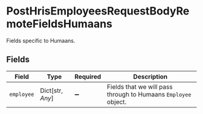 # PostHrisEmployeesRequestBodyRemoteFieldsHumaans

Fields specific to Humaans.


## Fields

| Field                                                          | Type                                                           | Required                                                       | Description                                                    |
| -------------------------------------------------------------- | -------------------------------------------------------------- | -------------------------------------------------------------- | -------------------------------------------------------------- |
| `employee`                                                     | Dict[str, *Any*]                                               | :heavy_minus_sign:                                             | Fields that we will pass through to Humaans `Employee` object. |
